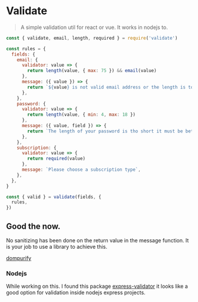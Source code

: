 # Validate

> A simple validation util for react or vue. It works in nodejs to.

```js example
const { validate, email, length, required } = require('validate')

const rules = {
  fields: {
    email: {
      validator: value => {
        return length(value, { max: 75 }) && email(value)
      },
      message: ({ value }) => {
        return `${value} is not valid email address or the length is to high.`
      },
    },
    password: {
      validator: value => {
        return length(value, { min: 4, max: 18 })
      },
      message: ({ value, field }) => {
        return `The length of your password is tho short it must be between 4 and 18 charters long.`
      },
    },
    subscription: {
      validator: value => {
        return required(value)
      },
      message: `Please choose a subscription type`,
    },
  },
}

const { valid } = validate(fields, {
  rules,
})
```

## Good the now.

No sanitizing has been done on the return value in the message function. It is your job
to use a library to achieve this.

[dompurify](https://www.npmjs.com/package/dompurify)

### Nodejs

While working on this. I found this package [express-validator](https://github.com/express-validator/express-validator) it looks like a good option for validation inside nodejs express projects.

